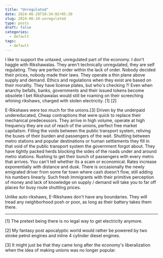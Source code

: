 ```yaml
---
title: "Unregulated"
date: 2024-06-28T10:34:02+05:30
slug: 2024-06-28-unregulated
type: posts
draft: false
categories:
  - default
tags:
  - default
---
```


I like to support the untaxed, unregulated part of the economy. I don't haggle with Rikshawalas. They aren't technically unregulated, they are self regulating. They are perfect order within the lack of order. Nobody decided their prices, nobody made their laws. They operate a thin plane above supply and demand. Ethics and regulations when they exist are based on their morality. They have license plates, but who's checking ?! Even when anarchy befalls, banks, governments and their issued tokens become obsolete I bet Rikshawalas would still be roaming on their screeching whining rikshaws, charged with stolen electricity. [1] [2]

E-Rikshaws were too much for the unions.[3] Driven by the underpaid undereducated, Cheap contraptions that were quick to replace their mechanical predecessors. They arrive in high volume, operate at high frequency they are out of reach of the unions, perfect free market capitalism. Filling the voids between the public transport system, reliving the buses of their burden and passengers of the wait. Shuttling between metro stations and popular destinations or human settlements they fill in that void of the public transport system the government forgot about. They have tightly packed herds blocking the sides of the roads under and around metro stations. Rushing to get their bunch of passengers with every metro that arrives. You can't tell whether its a scam or economical. Rates increase exponentially with distance and dusk. There is occasionally the newly emigrated driver from some far town where cash doesn't flow, still adding his numbers linearly. Such fresh Immigrants with their primitive perception of money and lack of knowledge on supply / demand will take you to far off places for busy route shuttling prices.

Unlike auto rikshaws, E-Rikshaws don't have any boundaries. They will tread any neighborhood posh or poor, as long as their battery takes them there.

---

[1] The pretext being there is no legal way to get electricity anymore.

[2] My fantasy post apocalyptic world would rather be powered by two stroke petrol engines and inline 4 cylinder diesel engines.

[3] It might just be that they came long after the economy's liberalization when the idea of making unions was no longer popular.
